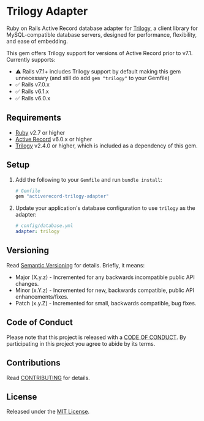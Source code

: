 # Trilogy Adapter

Ruby on Rails Active Record database adapter for [Trilogy](https://github.com/trilogy-libraries/trilogy), a client library for MySQL-compatible database servers, designed for performance, flexibility, and ease of embedding.

This gem offers Trilogy support for versions of Active Record prior to v7.1. Currently supports:

- ⚠️ Rails v7.1+ includes Trilogy support by default making this gem unnecessary (and still do add `gem "trilogy"` to your Gemfile)
- ✅ Rails v7.0.x
- ✅ Rails v6.1.x
- ✅ Rails v6.0.x

## Requirements

- [Ruby](https://www.ruby-lang.org) v2.7 or higher
- [Active Record](https://github.com/rails/rails) v6.0.x or higher
- [Trilogy](https://github.com/trilogy-libraries/trilogy) v2.4.0 or higher, which is included as a dependency of this gem.

## Setup

1. Add the following to your `Gemfile` and run `bundle install`:

    ```rb
    # Gemfile
    gem "activerecord-trilogy-adapter"
    ```
2. Update your application's database configuration to use `trilogy` as the adapter:

   ```yaml
   # config/database.yml
   adapter: trilogy
   ```

## Versioning

Read [Semantic Versioning](https://semver.org) for details. Briefly, it means:

- Major (X.y.z) - Incremented for any backwards incompatible public API changes.
- Minor (x.Y.z) - Incremented for new, backwards compatible, public API enhancements/fixes.
- Patch (x.y.Z) - Incremented for small, backwards compatible, bug fixes.

## Code of Conduct

Please note that this project is released with a [CODE OF CONDUCT](CODE_OF_CONDUCT.md). By
participating in this project you agree to abide by its terms.

## Contributions

Read [CONTRIBUTING](CONTRIBUTING.md) for details.

## License

Released under the [MIT License](LICENSE.md).
